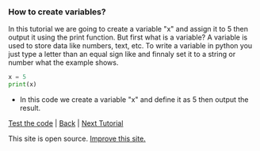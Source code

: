 ### How to create variables?

In this tutorial we are going to create a variable "x" and assign it to 5 then output it using the print function.
But first what is a variable?
A variable is used to store data like numbers, text, etc.
To write a variable in python you just type a letter than an equal sign like and finnaly set it to a string or number what the example shows.
```python
x = 5
print(x)
```
* In this code we create a variable "x" and define it as 5 then output the result.

[Test the code](./editor.html) | <a href="index.html">Back</a> | <a href="tutorial2">Next Tutorial</a>
<p>This site is open source. <a href="https://github.com/pytutorials/pytutorials.github.io/tree/main">Improve this site.</a></p>
